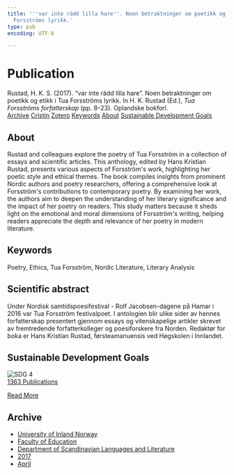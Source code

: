 ```yaml
---
title: '''var inte rädd lilla hare''. Noen betraktninger om poetikk og etikk i Tua
  Forsströms lyrikk.'
type: pub
encoding: UTF-8

---
```

<h1>Publication</h1>
<article id="csl-bib-container-95XXPKVD" class="csl-bib-container">
  <div class="csl-bib-body"> <div class="csl-entry">Rustad, H. K. S. (2017). “var inte rädd lilla hare”. Noen betraktninger om poetikk og etikk i Tua Forsströms lyrikk. In H. K. Rustad (Ed.), <i>Tua Forsströms forfatterskap</i> (pp. 8–23). Oplandske bokforl.</div> </div>
  <div class="csl-bib-buttons">
    <a href="#taxonomy-article-95XXPKVD" alt="archive" class="csl-bib-button">Archive</a>
    <a href="https://app.cristin.no/results/show.jsf?id=1464393" alt="Cristin" class="csl-bib-button">Cristin</a>
    <a href="http://zotero.org/groups/5881554/items/95XXPKVD" alt="Zotero" class="csl-bib-button">Zotero</a>
    <a href="#keywords-article-95XXPKVD" alt="keywords" class="csl-bib-button">Keywords</a>
    <a href="#about-article-95XXPKVD" alt="about_pub" class="csl-bib-button">About</a>
    <a href="#sdg-article-95XXPKVD" alt="sdg" class="csl-bib-button">Sustainable Development Goals</a>
  </div>
  <div id="csl-bib-meta-container-95XXPKVD"></div>
</article>
<div id="csl-bib-meta-95XXPKVD" class="csl-bib-meta">
  <article id="about-article-95XXPKVD" class="about_pub-article">
    <h1>About</h1>
    Rustad and colleagues explore the poetry of Tua Forsström in a collection of essays and scientific articles. This anthology, edited by Hans Kristian Rustad, presents various aspects of Forsström's work, highlighting her poetic style and ethical themes. The book compiles insights from prominent Nordic authors and poetry researchers, offering a comprehensive look at Forsström's contributions to contemporary poetry. By examining her work, the authors aim to deepen the understanding of her literary significance and the impact of her poetry on readers. This study matters because it sheds light on the emotional and moral dimensions of Forsström's writing, helping readers appreciate the depth and relevance of her poetry in modern literature.
  </article>
  <article id="keywords-article-95XXPKVD" class="keywords-article">
    <h1>Keywords</h1>
    Poetry, Ethics, Tua Forsström, Nordic Literature, Literary Analysis
  </article>
  <article id="abstract-article-95XXPKVD" class="abstract-article">
    <h1>Scientific abstract</h1>
    Under Nordisk samtidspoesifestival - Rolf Jacobsen-dagene på Hamar i 2016 var Tua Forsström festivalpoet. I antologien blir ulike sider av hennes forfatterskap presentert gjennom essays og vitenskapelige artikler skrevet av fremtredende forfatterkolleger og poesiforskere fra Norden. Redaktør for boka er Hans Kristian Rustad, førsteamanuensis ved Høgskolen i Innlandet.
  </article>
  <article id="sdg-article-95XXPKVD" class="sdg-article">
    <h1>Sustainable Development Goals</h1>
    <div class="sdg-container"><div id="sdg4" class="sdg">
        <img src="{{< params subfolder >}}images/sdg/sdg04_en.png" class="image" alt="SDG 4">
        <div class="sdg-overlay">
          <a href="{{< params subfolder >}}en/archive/?sdg=4#archive" class="sdg-publication-count"><span>1363</span> Publications</a>
          <p><a href="https://sdgs.un.org/goals/goal4" class="sdg-read-more">Read More</a></p>
        </div>
      </div></div>
  </article>
  <article id="taxonomy-article-95XXPKVD" class="taxonomy-article">
    <h1>Archive</h1>
    <ul>
      <li><a href="{{< params subfolder >}}en/archive/?key=3DCRN523">University of Inland Norway</a></li>
      <li><a href="{{< params subfolder >}}en/archive/?key=WYNZA47F">Faculty of Education</a></li>
      <li><a href="{{< params subfolder >}}en/archive/?key=T9U6ILTU">Department of Scandinavian Languages and Literature</a></li>
      <li><a href="{{< params subfolder >}}en/archive/?key=ZXPJXTL9">2017</a></li>
      <li><a href="{{< params subfolder >}}en/archive/?key=Y8Z5G3TS">April</a></li>
    </ul>
  </article>
</div>
